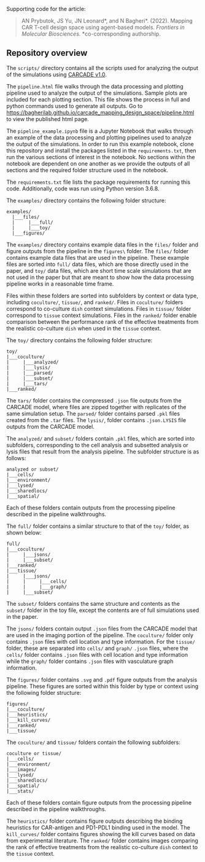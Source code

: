 Supporting code for the article:

> AN Prybutok, JS Yu, JN Leonard\*, and N Bagheri\*. (2022). Mapping CAR T-cell design space using agent-based models. *Frontiers in Molecular Biosciences.* \*co-corresponding authorship.

## Repository overview

The `scripts/` directory contains all the scripts used for analyzing the output of the simulations using [CARCADE v1.0](https://github.com/bagherilab/CARCADE).

The `pipeline.html` file walks through the data processing and plotting pipeline used to analyze the output of the simulations. Sample plots are included for each plotting section. This file shows the process in full and python commands used to generate all outputs. Go to https://bagherilab.github.io/carcade_mapping_design_space/pipeline.html to view the published html page.

The `pipeline_example.ipynb` file is a Jupyter Notebook that walks through an example of the data processing and plotting pipelines used to analyze the output of the simulations. In order to run this example notebook, clone this repository and install the packages listed in the `requirements.txt`, then run the various sections of interest in the notebook. No sections within the notebook are dependent on one another as we provide the outputs of all sections and the required folder structure used in the notebook.

The `requirements.txt` file lists the package requirements for running this code. Additionally, code was run using Python version 3.6.8.

The `examples/` directory contains the following folder structure:

  ```
  examples/
    |___files/
    |     |___full/
    |     |___toy/
    |___figures/
  ````

The `examples/` directory contains example data files in the `files/` folder and figure outputs from the pipeline in the `figures\` folder. The `files/` folder contains example data files that are used in the pipeline. These example files are sorted into `full/` data files, which are those directly used in the paper, and `toy/` data files, which are short time scale simulations that are not used in the paper but that are meant to show how the data processing pipeline works in a reasonable time frame.

Files within these folders are sorted into subfolders by context or data type, including `coculture/`, `tissue/`, and `ranked/`. Files in `coculture/` folders correspond to co-culture `dish` context simulations. Files in `tissue/` folder correspond to `tissue` context simulations. Files in the `ranked/` folder enable comparison between the performance rank of the effective treatments from the realistic co-culture `dish` when used in the `tissue` context.

The `toy/` directory contains the following folder structure:

```
toy/
|___coculture/
|     |___analyzed/
|     |___lysis/
|     |___parsed/
|     |___subset/
|     |___tars/
|___ranked/
```

The `tars/` folder contains the compressed `.json` file outputs from the CARCADE model, where files are zipped together with replicates of the same simulation setup. The `parsed/` folder contains parsed `.pkl` files created from the `.tar` files. The `lysis/`, folder contains `.json.LYSIS` file outputs from the CARCADE model.

The `analyzed/` and `subset/` folders contain `.pkl` files, which are sorted into subfolders, corresponding to the cell analysis and subsetted analysis or lysis files that result from the analysis pipeline. The subfolder structure is as follows:

```
analyzed or subset/
|___cells/
|___environment/
|___lysed/
|___sharedlocs/
|___spatial/
````

Each of these folders contain outputs from the processing pipeline described in the pipeline walkthroughs.

The `full/` folder contains a similar structure to that of the `toy/` folder, as shown below:

```
full/
|___coculture/
|     |___jsons/
|     |___subset/
|___ranked/
|___tissue/
|     |___jsons/
|     |     |___cells/
|     |     |___graph/
|     |___subset/
```

The `subset/` folders contains the same structure and contents as the `subset/` folder in the toy file, except the contents are of full simulations used in the paper.

The `jsons/` folders contain output `.json` files from the CARCADE model that are used in the imaging portion of the pipeline. The `coculture/` folder only contains `.json` files with cell location and type information. For the `tissue/` folder, these are separated into `cells/` and `graph/` `.json` files, where the `cells/` folder contains `.json` files with cell location and type information while the `graph/` folder contains `.json` files with vasculature graph information.

The `figures/` folder contains `.svg` and `.pdf`  figure outputs from the analysis pipeline. These figures are sorted within this folder by type or context using the following folder structure:

```
figures/
|___coculture/
|___heuristics/
|___kill_curves/
|___ranked/
|___tissue/
```

The `coculture/` and `tissue/` folders contain the following subfolders:

```
coculture or tissue/
|___cells/
|___environment/
|___images/
|___lysed/
|___sharedlocs/
|___spatial/
|___stats/
```

Each of these folders contain figure outputs from the processing pipeline described in the pipeline walkthroughs.

The `heuristics/` folder contains figure outputs describing the binding heuristics for CAR-antigen and PD1-PDL1 binding used in the model. The `kill_curves/` folder contains figures showing the kill curves based on data from experimental literature. The `ranked/` folder contains images comparing the rank of effective treatments from the realistic co-culture `dish` context to the `tissue` context.
